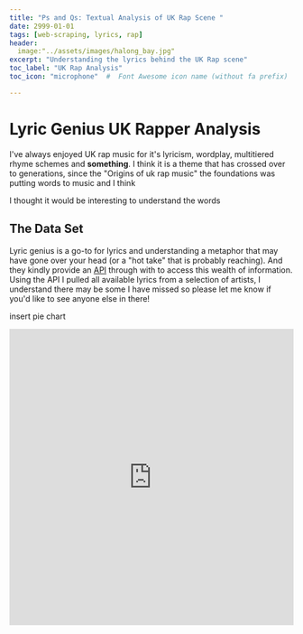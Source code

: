 ```yaml
---
title: "Ps and Qs: Textual Analysis of UK Rap Scene "
date: 2999-01-01
tags: [web-scraping, lyrics, rap]
header:
  image:"../assets/images/halong_bay.jpg"
excerpt: "Understanding the lyrics behind the UK Rap scene"
toc_label: "UK Rap Analysis"
toc_icon: "microphone"  #  Font Awesome icon name (without fa prefix)

---
```


# Lyric Genius UK Rapper Analysis

I've always enjoyed UK rap music for it's lyricism, wordplay, multitiered rhyme schemes and **something**. I think it is a theme that has crossed over to generations, since the "Origins of uk rap music" the foundations was putting words to music and I think



I thought it would be interesting to understand the words 

## The Data Set

Lyric genius is a go-to for lyrics and understanding a metaphor that may have gone over your head (or a "hot take" that is probably reaching). And they kindly provide an [API](https://docs.genius.com) through with to access this wealth of information. Using the API I pulled all available lyrics from a selection of artists, I understand there may be some I have missed so please let me know if you'd like to see anyone else in there! 



insert pie chart

<div>
<iframe id="igraph" scrolling="no" style="border:none;" seamless="seamless" src="https://plot.ly/~ysohoye1/1.embed" height="525" width="100%"></iframe>
</div>

